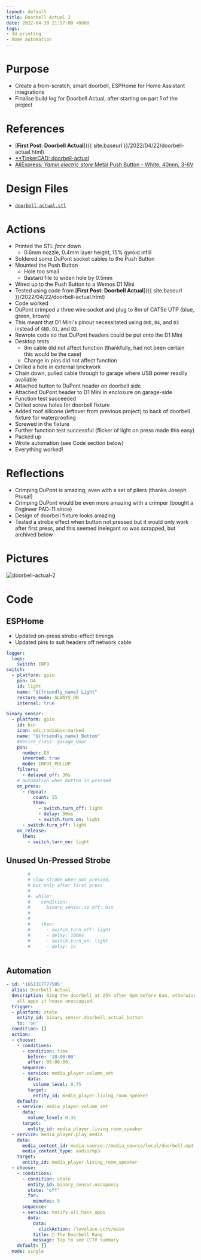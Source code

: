 ```yaml
---
layout: default
title: Doorbell Actual 2
date: 2022-04-30 21:57:00 +0800
tags:
- 3d printing
- home automation
---
```


# Purpose
- Create a from-scratch, smart doorbell, ESPHome for Home Assistant integrations
- Finalise build log for Doorbell Actual, after starting on part 1 of the project

# References
- [**First Post: Doorbell Actual**]({{ site.baseurl }}/2022/04/22/doorbell-actual.html)
- [**TinkerCAD: doorbell-actual](https://www.tinkercad.com/things/5F97d7ne5wT)
- [AliExpress: *Yamin electric store* Metal Push Button - White, 40mm, 3-6V](https://www.aliexpress.com/item/4000310874353.html?spm=a2g0o.order_list.0.0.6ef01802MIGp6L)

# Design Files
- [`doorbell-actual.stl`](/assets/stl/2022-04-30-doorbell-actual.stl)

# Actions
- Printed the STL *face* down
  - 0.6mm nozzle, 0.4mm layer height, 15% gyroid infill
- Soldered some DuPont socket cables to the Push Button
- Mounted the Push Button
  - Hole too small
  - Bastard file to widen hole by 0.5mm
- Wired up to the Push Button to a Wemos D1 Mini
- Tested using code from [**First Post: Doorbell Actual**]({{ site.baseurl }}/2022/04/22/doorbell-actual.html)
- Code worked
- DuPont crimped a three wire socket and plug to 8m of CAT5e UTP (blue, green, brown)
- This meant that D1 Mini's pinout necessitated using `GND`, `D4`, and `D3` instead of `GND`, `D1`, and `D2`
- Rewrote code so that DuPont headers could be put onto the D1 Mini
- Desktop tests
  - 8m cable did not affect function (thankfully, had not been certain this would be the case)
  - Change in pins did not affect function
- Drilled a hole in external brickwork
- Chain down, pulled cable through to garage where USB power readily available
- Attached button to DuPont header on doorbell side
- Attached DuPont header to D1 Mini in enclosure on garage-side
- Function test succeeded
- Drilled screw holes for doorbell fixture
- Added roof silicone (leftover from previous project) to back of doorbell fixture for waterproofing
- Screwed in the fixture
- Further function test successful (flicker of light on press made this easy)
- Packed up
- Wrote automation (see Code section below)
- Everything worked!

# Reflections
- Crimping DuPont is amazing, even with a set of pliers (thanks Joseph Prusa!)
- Crimping DuPont would be even more amazing with a crimper (bought a Engineer PAD-11 since)
- Design of doorbell fixture looks amazing
- Tested a strobe effect when button not pressed but it would only work after first press, and this seemed inelegant so was scrapped, but archived below


# Pictures
![doorbell-actual-2](/assets/img/279463964_726958922077418_3741837197563331713_n.jpg)

# Code

## ESPHome
- Updated on-press strobe-effect timings
- Updated pins to suit headers off network cable

```yaml
logger:
  logs:
    switch: INFO
switch:
  - platform: gpio
    pin: D4
    id: light
    name: "${friendly_name} Light"
    restore_mode: ALWAYS_ON
    internal: true

binary_sensor:
  - platform: gpio
    id: bin
    icon: mdi:radiobox-marked
    name: "${friendly_name} Button"
    #device_class: garage_door
    pin:
      number: D3
      inverted: true
      mode: INPUT_PULLUP
    filters:
      - delayed_off: 30s
    # automation when button is pressed
    on_press:
      - repeat:
          count: 15
          then:
            - switch.turn_off: light
            - delay: 50ms
            - switch.turn_on: light
      - switch.turn_off: light
    on_release:
      then:
        - switch.turn_on: light
```

## Unused Un-Pressed Strobe
```yaml
        #
        # slow strobe when not pressed,
        # but only after first press
        #
        #- while:
        #    condition:
        #      binary_sensor.is_off: bin
        #    
        #    
        #    then:
        #      - switch.turn_off: light
        #      - delay: 100ms
        #      - switch.turn_on: light
        #      - delay: 1s
              
```

## Automation
```yaml
- id: '1651317777505'
  alias: Doorbell Actual
  description: Ring the doorbell at 25% after 6pm before 6am, otherwise 75%. Notify
    all apps if house unoccupied.
  trigger:
  - platform: state
    entity_id: binary_sensor.doorbell_actual_button
    to: 'on'
  condition: []
  action:
  - choose:
    - conditions:
      - condition: time
        before: '18:00:00'
        after: 06:00:00
      sequence:
      - service: media_player.volume_set
        data:
          volume_level: 0.75
        target:
          entity_id: media_player.living_room_speaker
    default:
    - service: media_player.volume_set
      data:
        volume_level: 0.35
      target:
        entity_id: media_player.living_room_speaker
  - service: media_player.play_media
    data:
      media_content_id: media-source://media_source/local/doorbell.mp3
      media_content_type: audio/mp3
    target:
      entity_id: media_player.living_room_speaker
  - choose:
    - conditions:
      - condition: state
        entity_id: binary_sensor.occupancy
        state: 'off'
        for:
          minutes: 5
      sequence:
      - service: notify.all_hass_apps
        data:
          data:
            clickAction: /lovelace-cctv/main
          title: 🔔 The Doorbell Rang
          message: Tap to see CCTV summary.
    default: []
  mode: single

```